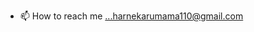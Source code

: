 - 📫 How to reach me ...harnekarumama110@gmail.com

<!---
sleepingBeautyy/sleepingBeautyy is a ✨ special ✨ repository because its `README.md` (this file) appears on your GitHub profile.
You can click the Preview link to take a look at your changes.
--->
